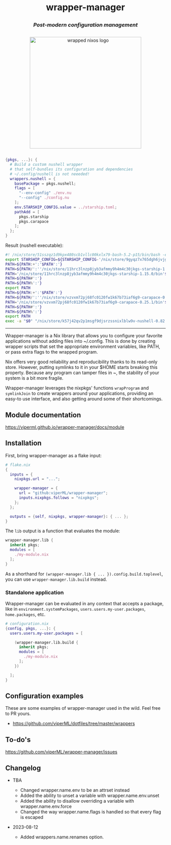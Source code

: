 ####

<h1>
    <p align="center">
        <b>wrapper-manager</b>
    </p>
</h1>

<h3>
    <p align="center">
        <i>Post-modern configuration management</i>
    </p>
</h3>

<p align="center" style="margin: 2em auto;">
  <img src="./doc/static/wrapper.svg" alt="wrapped nixos logo" onerror="this.remove()"  width="350"/>
</p>


```nix
{pkgs, ...}: {
  # Build a custom nushell wrapper
  # that self-bundles its configuration and dependencies
  # ~/.config/nushell is not neeeded!
  wrappers.nushell = {
    basePackage = pkgs.nushell;
    flags = [
      "--env-config" ./env.nu
      "--config" ./config.nu
    ];
    env.STARSHIP_CONFIG.value = ../starship.toml;
    pathAdd = [
      pkgs.starship
      pkgs.carapace
    ];
  };
}
```

Result (nushell executable):

```bash
#! /nix/store/51sszqz1d9kpx480scb1vllc00kxlx79-bash-5.2-p15/bin/bash -e
export STARSHIP_CONFIG=${STARSHIP_CONFIG-'/nix/store/9gyqz7x765dgh6jvjgnsmiq1zp8lm2y8-starship.toml'}
PATH=${PATH:+':'$PATH':'}
PATH=${PATH/':''/nix/store/11hrc3lnzp8jyb3afmmy9h4m4c30jkgs-starship-1.15.0/bin'':'/':'}
PATH='/nix/store/11hrc3lnzp8jyb3afmmy9h4m4c30jkgs-starship-1.15.0/bin'$PATH
PATH=${PATH#':'}
PATH=${PATH%':'}
export PATH
PATH=${PATH:+':'$PATH':'}
PATH=${PATH/':''/nix/store/vzvxm72pj68fc0120fw1k67b73iaf6g9-carapace-0.25.1/bin'':'/':'}
PATH='/nix/store/vzvxm72pj68fc0120fw1k67b73iaf6g9-carapace-0.25.1/bin'$PATH
PATH=${PATH#':'}
PATH=${PATH%':'}
export PATH
exec -a "$0" "/nix/store/k57j42qv2p1msgf9djsrzssnixlblw9v-nushell-0.82.0/bin/.nu-wrapped"  --env-config /nix/store/zx7cc0fmr3gsbxfvdri8b1pnybsh8hd9-env.nu --config /nix/store/n4mdvfbcc81i9bhrakw7r6wnk4nygbdl-config.nu "$@"
```

---

Wrapper-manager is a Nix library that allows you to configure your favorite applications
without adding files into ~/.config.
This is done by creating wrapper scripts that set the appropriate environment variables, like PATH,
or pass extra flags to the wrapped program.

Nix offers very good reliability and reproducibility thanks to its read-only store.
However, putting symlinks to it in your $HOME starts breaking this property.
Because any program can tamper files in ~, the stability of your system is a bit
more fragile.

Wrapper-manager leverages the nixpkgs' functions `wrapProgram` and `symlinkJoin` to create wrappers
around your applications, providing an easy-to use interface, and also getting
around some of their shortcomings.


## **Module documentation**

https://viperml.github.io/wrapper-manager/docs/module



## **Installation**

First, bring wrapper-manager as a flake input:

```nix
# flake.nix
{
  inputs = {
    nixpkgs.url = "...";

    wrapper-manager = {
      url = "github:viperML/wrapper-manager";
      inputs.nixpkgs.follows = "nixpkgs";
    };
  };

  outputs = {self, nixpkgs, wrapper-manager}: { ... };
}
```

The `lib` output is a function that evaluates the module:

```nix
wrapper-manager.lib {
  inherit pkgs;
  modules = [
    ./my-module.nix
  ];
}
```

As a shorthand for `(wrapper-manager.lib { ... }).config.build.toplevel`, you can use `wrapper-manager.lib.build` instead.


### Standalone application

Wrapper-manager can be evaluated in any context that accepts a package, like in
`environment.systemPackages`, `users.users.my-user.packages`, `home.packages`, etc.


```nix
# configuration.nix
{config, pkgs, ...}: {
  users.users.my-user.packages = [

    (wrapper-manager.lib.build {
      inherit pkgs;
      modules = [
        ./my-module.nix
      ];
    })

  ];
}
```


## **Configuration examples**

These are some examples of wrapper-manager used in the wild. Feel free to PR yours.

- https://github.com/viperML/dotfiles/tree/master/wrappers


## To-do's

https://github.com/viperML/wrapper-manager/issues

## Changelog

- TBA
  - Changed wrapper.name.env to be an attrset instead
  - Added the ability to unset a variable with wrapper.name.env.unset
  - Added the ability to disallow overriding a variable with wrapper.name.env.force
  - Changed the way wrapper.name.flags is handled so that every flag is escaped

- 2023-08-12
  - Added wrappers.name.renames option.